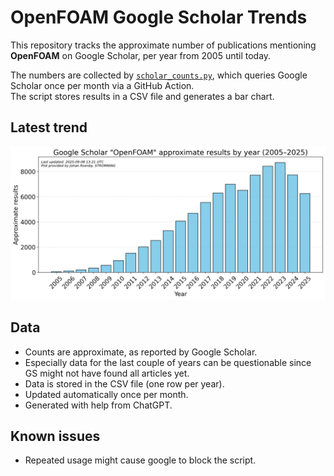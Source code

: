 # OpenFOAM Google Scholar Trends

This repository tracks the approximate number of publications mentioning **OpenFOAM** on Google Scholar, per year from 2005 until today.

The numbers are collected by [`scholar_counts.py`](./scholar_counts.py), which queries Google Scholar once per month via a GitHub Action.  
The script stores results in a CSV file and generates a bar chart.

## Latest trend

![OpenFOAM Scholar Results](scholar_counts.png)

## Data

- Counts are approximate, as reported by Google Scholar.
- Especially data for the last couple of years can be questionable since GS might not have found all articles yet.  
- Data is stored in the CSV file (one row per year).  
- Updated automatically once per month.  
- Generated with help from ChatGPT.

## Known issues
- Repeated usage might cause google to block the script.
